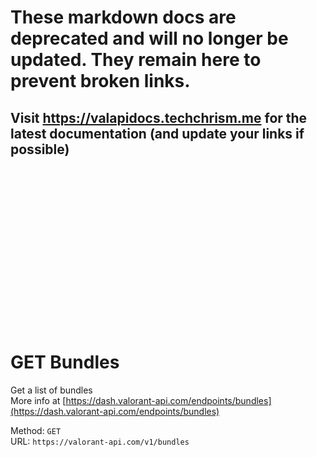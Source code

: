 <!--

This file is automatically generated!
Do not edit it directly!
See https://github.com/techchrism/valorant-api-docs/blob/trunk/contributing.md for more information.

-->

# These markdown docs are deprecated and will no longer be updated. They remain here to prevent broken links.
## Visit <https://valapidocs.techchrism.me> for the latest documentation (and update your links if possible)
<br><br><br><br><br><br><br><br><br><br><br><br><br><br><br>
# GET Bundles

Get a list of bundles  
More info at [https://dash.valorant-api.com/endpoints/bundles](https://dash.valorant-api.com/endpoints/bundles)  


Method: `GET`  
URL: `https://valorant-api.com/v1/bundles`  
